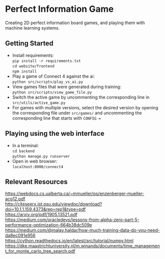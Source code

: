 # Perfect Information Game
Creating 2D perfect information board games, and playing them with machine learning systems.

## Getting Started
- Install requirements: \
`pip install -r requirements.txt` \
`cd website/frontend` \
`npm install`
- Play a game of Connect 4 against the ai: \
`python src/scripts/play_vs_ai.py`
- View games files that were generated during training: \
`python src/scripts/view_game_file.py`
- Switch the active game by uncommenting the corresponding line in `src/utils/active_game.py`
- For games with multiple versions, select the desired version by opening the corresponding file under `src/games/` and 
uncommenting the corresponding line that starts with `CONFIG = `

## Playing using the web interface
- In a terminal: \
`cd backend` \
`python manage.py runserver`
- Open in web browser: \
`localhost:8000/connect4`

## Relevant Resources
https://webdocs.cs.ualberta.ca/~mmueller/ps/enzenberger-mueller-acg12.pdf \
http://citeseerx.ist.psu.edu/viewdoc/download?doi=10.1.1.159.4373&rep=rep1&type=pdf \
https://arxiv.org/pdf/1905.13521.pdf \
https://medium.com/oracledevs/lessons-from-alpha-zero-part-5-performance-optimization-664b38dc509e \
https://medium.com/@malay.haldar/how-much-training-data-do-you-need-da8ec091e956 \
https://cython.readthedocs.io/en/latest/src/tutorial/numpy.html \
https://dke.maastrichtuniversity.nl/m.winands/documents/time_management_for_monte_carlo_tree_search.pdf
